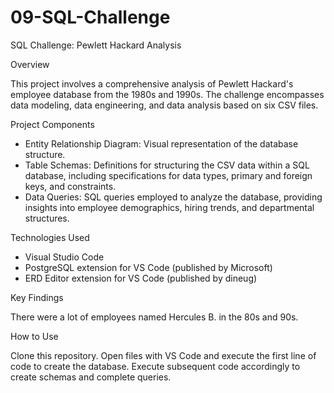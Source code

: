 # 09-SQL-Challenge

SQL Challenge: Pewlett Hackard Analysis

Overview

This project involves a comprehensive analysis of Pewlett Hackard's employee database from the 1980s and 1990s. The challenge encompasses data modeling, data engineering, and data analysis based on six CSV files.


Project Components

- Entity Relationship Diagram: Visual representation of the database structure.
- Table Schemas: Definitions for structuring the CSV data within a SQL database, including specifications for data types, primary and foreign keys, and constraints.
- Data Queries: SQL queries employed to analyze the database, providing insights into employee demographics, hiring trends, and departmental structures.

Technologies Used

- Visual Studio Code
- PostgreSQL extension for VS Code (published by Microsoft)
- ERD Editor extension for VS Code (published by dineug)


Key Findings

There were a lot of employees named Hercules B. in the 80s and 90s.


How to Use

Clone this repository.
Open files with VS Code and execute the first line of code to create the database.
Execute subsequent code accordingly to create schemas and complete queries.

